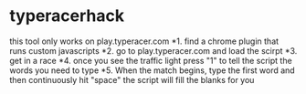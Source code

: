 # typeracerhack
this tool only works on play.typeracer.com
*1. find a chrome plugin that runs custom javascripts
*2. go to play.typeracer.com and load the scirpt
*3. get in a race
*4. once you see the traffic light press "1" to tell the script the words you need to type
*5. When the match begins, type the first word and then continuously hit "space" the script will fill the blanks for you
